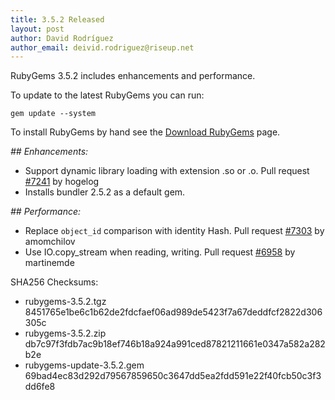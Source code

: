 ```yaml
---
title: 3.5.2 Released
layout: post
author: David Rodríguez
author_email: deivid.rodriguez@riseup.net
---
```


RubyGems 3.5.2 includes enhancements and performance.

To update to the latest RubyGems you can run:

    gem update --system

To install RubyGems by hand see the [Download RubyGems][download] page.


_## Enhancements:_

* Support dynamic library loading with extension .so or .o. Pull request
  [#7241](https://github.com/rubygems/rubygems/pull/7241) by hogelog
* Installs bundler 2.5.2 as a default gem.

_## Performance:_

* Replace `object_id` comparison with identity Hash. Pull request
  [#7303](https://github.com/rubygems/rubygems/pull/7303) by amomchilov
* Use IO.copy_stream when reading, writing. Pull request
  [#6958](https://github.com/rubygems/rubygems/pull/6958) by martinemde


SHA256 Checksums:

* rubygems-3.5.2.tgz  
  8451765e1be6c1b62de2fdcfaef06ad989de5423f7a67deddfcf2822d306305c
* rubygems-3.5.2.zip  
  db7c97f3fdb7ac9b18ef746b18a924a991ced87821211661e0347a582a282b2e
* rubygems-update-3.5.2.gem  
  69bad4ec83d292d79567859650c3647dd5ea2fdd591e22f40fcb50c3f3dd6fe8


[download]: https://rubygems.org/pages/download

